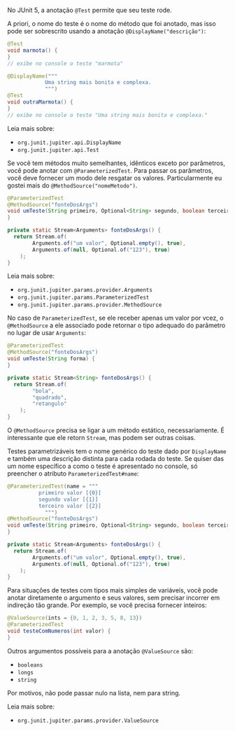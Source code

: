 No JUnit 5, a anotação `@Test` permite que seu teste rode.

A priori, o nome do teste é o nome do método que foi anotado, mas isso pode ser sobrescrito
usando a anotação `@DisplayName("descrição")`:

```java
@Test
void marmota() {
}
// exibe no console o teste "marmota"

@DisplayName("""
            Uma string mais bonita e complexa.
            """)
@Test
void outraMarmota() {
}
// exibe no console o teste "Uma string mais bonita e complexa."
```

Leia mais sobre:

- `org.junit.jupiter.api.DisplayName`
- `org.junit.jupiter.api.Test`

Se você tem métodos muito semelhantes, idênticos exceto por parâmetros, você pode anotar com `@ParameterizedTest`.
Para passar os parâmetros, você deve fornecer um modo dele resgatar os valores. Particularmente eu gostei mais
do `@MethodSource("nomeMetodo")`.

```java
@ParameterizedTest
@MethodSource("fonteDosArgs")
void umTeste(String primeiro, Optional<String> segundo, boolean terceiro) {
}

private static Stream<Arguments> fonteDosArgs() {
  return Stream.of(
        Arguments.of("um valor", Optional.empty(), true),
        Arguments.of(null, Optional.of("123"), true)
    );
}
```

Leia mais sobre:

- `org.junit.jupiter.params.provider.Arguments`
- `org.junit.jupiter.params.ParameterizedTest`
- `org.junit.jupiter.params.provider.MethodSource`

No caso de `ParameterizedTest`, se ele receber apenas um valor por vcez, o `@MethodSource` a ele associado
pode retornar o tipo adequado do parâmetro no lugar de usar `Arguments`:

```java
@ParameterizedTest
@MethodSource("fonteDosArgs")
void umTeste(String forma) {
}

private static Stream<String> fonteDosArgs() {
  return Stream.of(
        "bola",
        "quadrado",
        "retangulo"
    );
}
```

O `@MethodSource` precisa se ligar a um método estático, necessariamente. É interessante que ele retorn `Stream`,
mas podem ser outras coisas.

Testes parametrizáveis tem o nome genérico do teste dado por `DisplayName` e também uma descrição distinta para cada rodada
do teste. Se quiser das um nome específico a como o teste é apresentado no console, só preencher o atributo `ParameterizedTest#name`:

```java
@ParameterizedTest(name = """
          primeiro valor [{0}]
          segundo valor [{1}]
          terceiro valor [{2}]
            """)
@MethodSource("fonteDosArgs")
void umTeste(String primeiro, Optional<String> segundo, boolean terceiro) {
}

private static Stream<Arguments> fonteDosArgs() {
  return Stream.of(
        Arguments.of("um valor", Optional.empty(), true),
        Arguments.of(null, Optional.of("123"), true)
    );
}
```

Para situações de testes com tipos mais simples de variáveis, você pode anotar diretamente o argumento e seus
valores, sem precisar incorrer em indireção tão grande. Por exemplo, se você precisa fornecer inteiros:

```java
@ValueSource(ints = {0, 1, 2, 3, 5, 8, 13})
@ParameterizedTest
void testeComNumeros(int valor) {
}
```

Outros argumentos possíveis para a anotação `@ValueSource` são:

- `booleans`
- `longs`
- `string`

Por motivos, não pode passar nulo na lista, nem para string.

Leia mais sobre:

- `org.junit.jupiter.params.provider.ValueSource`
